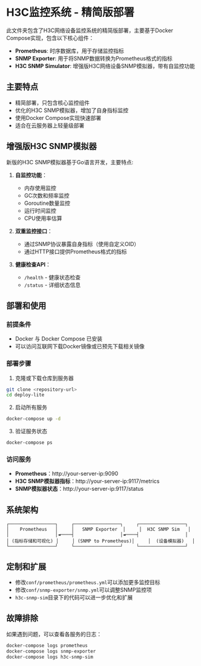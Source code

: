 # H3C监控系统 - 精简版部署

此文件夹包含了H3C网络设备监控系统的精简版部署，主要基于Docker Compose实现，包含以下核心组件：

- **Prometheus**: 时序数据库，用于存储监控指标
- **SNMP Exporter**: 用于将SNMP数据转换为Prometheus格式的指标
- **H3C SNMP Simulator**: 增强版H3C网络设备SNMP模拟器，带有自监控功能

## 主要特点

- 精简部署，只包含核心监控组件
- 优化的H3C SNMP模拟器，增加了自身指标监控
- 使用Docker Compose实现快速部署
- 适合在云服务器上轻量级部署

## 增强版H3C SNMP模拟器

新版的H3C SNMP模拟器基于Go语言开发，主要特点:

1. **自监控功能**：
   - 内存使用监控
   - GC次数和频率监控
   - Goroutine数量监控
   - 运行时间监控
   - CPU使用率估算

2. **双重监控接口**：
   - 通过SNMP协议暴露自身指标（使用自定义OID）
   - 通过HTTP接口提供Prometheus格式的指标

3. **健康检查API**：
   - `/health` - 健康状态检查
   - `/status` - 详细状态信息

## 部署和使用

### 前提条件

- Docker 与 Docker Compose 已安装
- 可以访问互联网下载Docker镜像或已预先下载相关镜像

### 部署步骤

1. 克隆或下载仓库到服务器

```bash
git clone <repository-url>
cd deploy-lite
```

2. 启动所有服务

```bash
docker-compose up -d
```

3. 验证服务状态

```bash
docker-compose ps
```

### 访问服务

- **Prometheus**：http://your-server-ip:9090
- **H3C SNMP模拟器指标**：http://your-server-ip:9117/metrics
- **SNMP模拟器状态**：http://your-server-ip:9117/status

## 系统架构

```
┌─────────────────┐     ┌─────────────────┐     ┌─────────────────┐
│    Prometheus   │     │   SNMP Exporter  │     │  H3C SNMP Sim   │
│                 │◄────┤                 │◄────┤                 │
│ (指标存储和可视化) │     │ (SNMP to Prometheus)│     │  (设备模拟器)   │
└─────────────────┘     └─────────────────┘     └─────────────────┘
```

## 定制和扩展

- 修改`conf/prometheus/prometheus.yml`可以添加更多监控目标
- 修改`conf/snmp-exporter/snmp.yml`可以调整SNMP监控项
- `h3c-snmp-sim`目录下的代码可以进一步优化和扩展

## 故障排除

如果遇到问题，可以查看各服务的日志：

```bash
docker-compose logs prometheus
docker-compose logs snmp-exporter
docker-compose logs h3c-snmp-sim
``` 